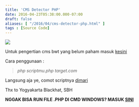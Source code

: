 ```yaml
---
title: 'CMS Detector PHP'
date: 2016-04-23T05:38:00.000-07:00
draft: false
aliases: [ "/2016/04/cms-detector-php.html" ]
tags : [Source Code]
---
```


[![](https://4.bp.blogspot.com/-mbZyFMOeEAc/Vxtr_8Z8PHI/AAAAAAAAAdU/Rl_Ikt59TRUwEZX2ONS_sMm2Ug3pNSNcwCLcB/s640/Screenshot_4.png)](https://4.bp.blogspot.com/-mbZyFMOeEAc/Vxtr_8Z8PHI/AAAAAAAAAdU/Rl_Ikt59TRUwEZX2ONS_sMm2Ug3pNSNcwCLcB/s1600/Screenshot_4.png)

  
Untuk pengertian cms bwt yang belum paham masuk [kesini](https://id.wikipedia.org/wiki/Sistem_manajemen_konten)  
  
Cara penggunaan :  

> _php scriptmu.php target.com_

Langsung aja ye, comot scriptnya [dimari](http://pastebin.com/raw/aAH2zR9n)  
  
Thx to Yogyakarta Blackhat, SBH  
  

**NGGAK BISA RUN FILE .PHP DI CMD WINDOWS? MASUK [SINI](http://yuzanotes.blogspot.com/2016/05/cara-menjalankan-file-php-di-cmd.html)**